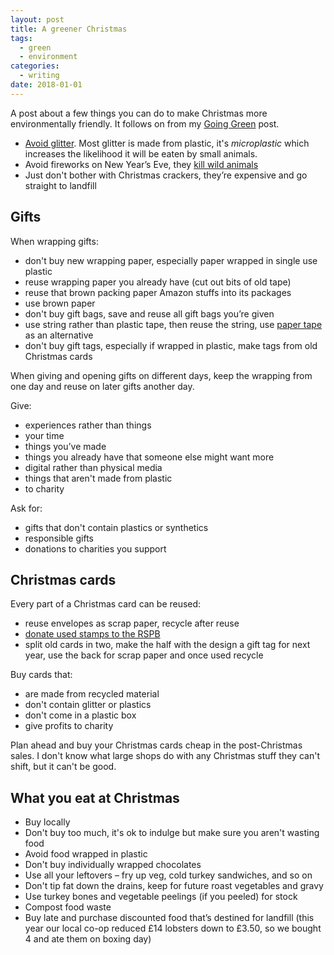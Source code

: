 ```yaml
---
layout: post
title: A greener Christmas
tags:
  - green
  - environment
categories:
  - writing
date: 2018-01-01
---
```


A post about a few things you can do to make Christmas more environmentally friendly. It follows on from my [Going Green](/going-green/) post.

* [Avoid glitter](http://www.independent.co.uk/environment/glitter-ban-environment-microbead-impact-microplastics-scientists-warning-deep-ocean-a8056196.html). Most glitter is made from plastic, it's _microplastic_ which increases the likelihood it will be eaten by small animals.
* Avoid fireworks on New Year’s Eve, they [kill wild animals](https://www.forbes.com/sites/grrlscientist/2017/12/30/how-do-fireworks-harm-wild-birds/)
* Just don't bother with Christmas crackers, they’re expensive and go straight to landfill

## Gifts

When wrapping gifts:

* don't buy new wrapping paper, especially paper wrapped in single use plastic
* reuse wrapping paper you already have (cut out bits of old tape)
* reuse that brown packing paper Amazon stuffs into its packages
* use brown paper
* don't buy gift bags, save and reuse all gift bags you’re given
* use string rather than plastic tape, then reuse the string, use [paper tape](https://www.anythingbutplastic.co.uk/product-page/paper-tape) as an alternative
* don't buy gift tags, especially if wrapped in plastic, make tags from old Christmas cards

When giving and opening gifts on different days, keep the wrapping from one day and reuse on later gifts another day.

Give:
* experiences rather than things
* your time
* things you’ve made
* things you already have that someone else might want more
* digital rather than physical media
* things that aren't made from plastic
* to charity

Ask for:
* gifts that don't contain plastics or synthetics
* responsible gifts
* donations to charities you support

## Christmas cards

Every part of a Christmas card can be reused:

* reuse envelopes as scrap paper, recycle after reuse
* [donate used stamps to the RSPB](https://www.rspb.org.uk/join-and-donate/other-ways-to-help/save-your-stamps)
* split old cards in two, make the half with the design a gift tag for next year, use the back for scrap paper and once used recycle

Buy cards that:

* are made from recycled material
* don't contain glitter or plastics
* don't come in a plastic box
* give profits to charity

Plan ahead and buy your Christmas cards cheap in the post-Christmas sales. I don't know what large shops do with any Christmas stuff they can't shift, but it can't be good.

## What you eat at Christmas

* Buy locally
* Don't buy too much, it's ok to indulge but make sure you aren't wasting food
* Avoid food wrapped in plastic
* Don't buy individually wrapped chocolates
* Use all your leftovers – fry up veg, cold turkey sandwiches, and so on
* Don't tip fat down the drains, keep for future roast vegetables and gravy
* Use turkey bones and vegetable peelings (if you peeled) for stock
* Compost food waste
* Buy late and purchase discounted food that’s destined for landfill (this year our local co-op reduced £14 lobsters down to £3.50, so we bought 4 and ate them on boxing day)
